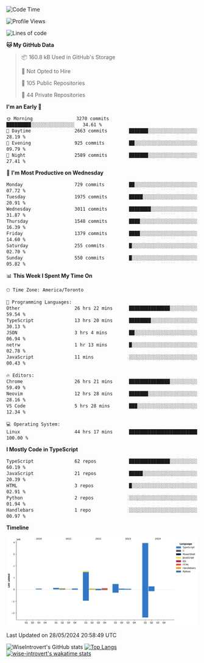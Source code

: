 <!--START_SECTION:waka-->
![Code Time](http://img.shields.io/badge/Code%20Time-1%2C636%20hrs%2027%20mins-blue)

![Profile Views](http://img.shields.io/badge/Profile%20Views-1-blue)

![Lines of code](https://img.shields.io/badge/From%20Hello%20World%20I%27ve%20Written-7.0%20million%20lines%20of%20code-blue)

**🐱 My GitHub Data** 

> 📦 160.8 kB Used in GitHub's Storage 
 > 
> 🚫 Not Opted to Hire
 > 
> 📜 105 Public Repositories 
 > 
> 🔑 44 Private Repositories 
 > 
**I'm an Early 🐤** 

```text
🌞 Morning                3270 commits        █████████░░░░░░░░░░░░░░░░   34.61 % 
🌆 Daytime                2663 commits        ███████░░░░░░░░░░░░░░░░░░   28.19 % 
🌃 Evening                925 commits         ██░░░░░░░░░░░░░░░░░░░░░░░   09.79 % 
🌙 Night                  2589 commits        ███████░░░░░░░░░░░░░░░░░░   27.41 % 
```
📅 **I'm Most Productive on Wednesday** 

```text
Monday                   729 commits         ██░░░░░░░░░░░░░░░░░░░░░░░   07.72 % 
Tuesday                  1975 commits        █████░░░░░░░░░░░░░░░░░░░░   20.91 % 
Wednesday                3011 commits        ████████░░░░░░░░░░░░░░░░░   31.87 % 
Thursday                 1548 commits        ████░░░░░░░░░░░░░░░░░░░░░   16.39 % 
Friday                   1379 commits        ████░░░░░░░░░░░░░░░░░░░░░   14.60 % 
Saturday                 255 commits         █░░░░░░░░░░░░░░░░░░░░░░░░   02.70 % 
Sunday                   550 commits         █░░░░░░░░░░░░░░░░░░░░░░░░   05.82 % 
```


📊 **This Week I Spent My Time On** 

```text
🕑︎ Time Zone: America/Toronto

💬 Programming Languages: 
Other                    26 hrs 22 mins      ███████████████░░░░░░░░░░   59.54 % 
TypeScript               13 hrs 20 mins      ████████░░░░░░░░░░░░░░░░░   30.13 % 
JSON                     3 hrs 4 mins        ██░░░░░░░░░░░░░░░░░░░░░░░   06.94 % 
netrw                    1 hr 13 mins        █░░░░░░░░░░░░░░░░░░░░░░░░   02.78 % 
JavaScript               11 mins             ░░░░░░░░░░░░░░░░░░░░░░░░░   00.43 % 

🔥 Editors: 
Chrome                   26 hrs 21 mins      ███████████████░░░░░░░░░░   59.49 % 
Neovim                   12 hrs 28 mins      ███████░░░░░░░░░░░░░░░░░░   28.16 % 
VS Code                  5 hrs 28 mins       ███░░░░░░░░░░░░░░░░░░░░░░   12.34 % 

💻 Operating System: 
Linux                    44 hrs 17 mins      █████████████████████████   100.00 % 
```

**I Mostly Code in TypeScript** 

```text
TypeScript               62 repos            ███████████████░░░░░░░░░░   60.19 % 
JavaScript               21 repos            █████░░░░░░░░░░░░░░░░░░░░   20.39 % 
HTML                     3 repos             █░░░░░░░░░░░░░░░░░░░░░░░░   02.91 % 
Python                   2 repos             ░░░░░░░░░░░░░░░░░░░░░░░░░   01.94 % 
Handlebars               1 repo              ░░░░░░░░░░░░░░░░░░░░░░░░░   00.97 % 
```



**Timeline**

![Lines of Code chart](https://raw.githubusercontent.com/wise-introvert/wise-introvert/master/assets/bar_graph.png)


 Last Updated on 28/05/2024 20:58:49 UTC
<!--END_SECTION:waka-->

![WiseIntrovert's GitHub stats](https://github-readme-stats.vercel.app/api?username=wise-introvert&count_private=true&show_icons=true)
[![Top Langs](https://github-readme-stats.vercel.app/api/top-langs/?username=wise-introvert&langs_count=10)](https://github.com/anuraghazra/github-readme-stats)
[![wise-introvert's wakatime stats](https://github-readme-stats.vercel.app/api/wakatime?username=wiseintrovert)](https://github.com/anuraghazra/github-readme-stats)
